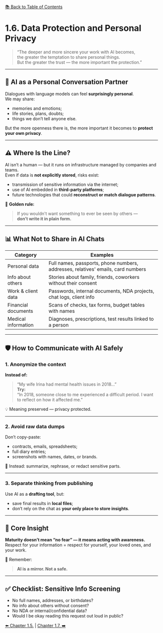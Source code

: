 [📚 Back to Table of Contents](../../README.md)

# 1.6. Data Protection and Personal Privacy

> “The deeper and more sincere your work with AI becomes,  
> the greater the temptation to share personal things.  
> But the greater the trust — the more important the protection.”

---

## 🧠 AI as a Personal Conversation Partner

Dialogues with language models can feel **surprisingly personal**.  
We may share:
- memories and emotions;
- life stories, plans, doubts;
- things we don’t tell anyone else.

But the more openness there is, the more important it becomes to **protect your own privacy**.

---

## ⚠ Where Is the Line?

AI isn’t a human — but it runs on infrastructure managed by companies and teams.  
Even if data is **not explicitly stored**, risks exist:

- transmission of sensitive information via the internet;
- use of AI embedded in **third-party platforms**;
- future technologies that could **reconstruct or match dialogue patterns**.

📌 **Golden rule:**  
> If you wouldn't want something to ever be seen by others —  
> **don’t write it in plain form.**

---

## 📊 What Not to Share in AI Chats

| Category                 | Examples                                                                 |
|--------------------------|--------------------------------------------------------------------------|
| Personal data            | Full names, passports, phone numbers, addresses, relatives' emails, card numbers |
| Info about others        | Stories about family, friends, coworkers without their consent           |
| Work & client data       | Passwords, internal documents, NDA projects, chat logs, client info      |
| Financial documents      | Scans of checks, tax forms, budget tables with names                    |
| Medical information      | Diagnoses, prescriptions, test results linked to a person               |

---

## 🛡 How to Communicate with AI Safely

### 1. Anonymize the context  
**Instead of:**  
> “My wife Irina had mental health issues in 2018...”  
**Try:**  
> “In 2018, someone close to me experienced a difficult period. I want to reflect on how it affected me.”

💡 Meaning preserved — privacy protected.

---

### 2. Avoid raw data dumps  
Don’t copy-paste:
- contracts, emails, spreadsheets;
- full diary entries;
- screenshots with names, dates, or brands.

🧠 Instead: summarize, rephrase, or redact sensitive parts.

---

### 3. Separate thinking from publishing  
Use AI as a **drafting tool**, but:
- save final results in **local files**;
- don’t rely on the chat as **your only place to store insights**.

---

## 🎯 Core Insight

**Maturity doesn’t mean “no fear” — it means acting with awareness.**  
Respect for your information = respect for yourself, your loved ones, and your work.

📌 Remember:  
> **AI is a mirror. Not a safe.**

---

## ✅ Checklist: Sensitive Info Screening

- No full names, addresses, or birthdates?
- No info about others without consent?
- No NDA or internal/confidential data?
- Would I be okay reading this request out loud in public?

[⬅️ Chapter 1.5.](chapter15.md)  |  [Chapter 1.7. ➡️](chapter17.md)